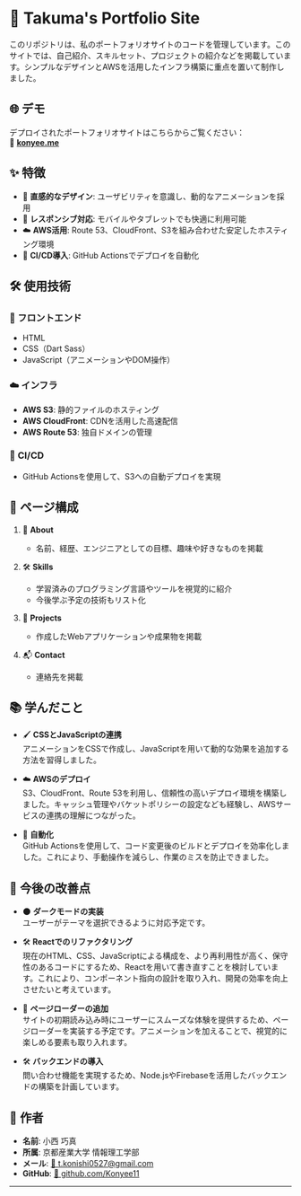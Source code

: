 
# 🌟 **Takuma's Portfolio Site**

このリポジトリは、私のポートフォリオサイトのコードを管理しています。このサイトでは、自己紹介、スキルセット、プロジェクトの紹介などを掲載しています。シンプルなデザインとAWSを活用したインフラ構築に重点を置いて制作しました。



## 🌐 **デモ**

デプロイされたポートフォリオサイトはこちらからご覧ください：  
🔗 **[konyee.me](https://konyee.me)**



## ✨ **特徴**

- 🎨 **直感的なデザイン**: ユーザビリティを意識し、動的なアニメーションを採用  
- 📱 **レスポンシブ対応**: モバイルやタブレットでも快適に利用可能  
- ☁️ **AWS活用**: Route 53、CloudFront、S3を組み合わせた安定したホスティング環境  
- 🤖 **CI/CD導入**: GitHub Actionsでデプロイを自動化


## 🛠️ **使用技術**

### 🔧 **フロントエンド**
- HTML  
- CSS（Dart Sass）  
- JavaScript（アニメーションやDOM操作）

### ☁️ **インフラ**
- **AWS S3**: 静的ファイルのホスティング  
- **AWS CloudFront**: CDNを活用した高速配信  
- **AWS Route 53**: 独自ドメインの管理

### 🚀 **CI/CD**
- GitHub Actionsを使用して、S3への自動デプロイを実現



## 📄 **ページ構成**

1. 📝 **About**  
   - 名前、経歴、エンジニアとしての目標、趣味や好きなものを掲載

2. 🛠️ **Skills**  
   - 学習済みのプログラミング言語やツールを視覚的に紹介  
   - 今後学ぶ予定の技術もリスト化

3. 🌟 **Projects**  
   - 作成したWebアプリケーションや成果物を掲載

4. 📬 **Contact**  
   - 連絡先を掲載



## 📚 **学んだこと**

- 🖌️ **CSSとJavaScriptの連携**  
  アニメーションをCSSで作成し、JavaScriptを用いて動的な効果を追加する方法を習得しました。

- ☁️ **AWSのデプロイ**  
  S3、CloudFront、Route 53を利用し、信頼性の高いデプロイ環境を構築しました。キャッシュ管理やバケットポリシーの設定なども経験し、AWSサービスの連携の理解につながった。

- 🔄 **自動化**  
  GitHub Actionsを使用して、コード変更後のビルドとデプロイを効率化しました。これにより、手動操作を減らし、作業のミスを防止できました。


## 🚀 **今後の改善点**

- 🌑 **ダークモードの実装**  
  ユーザーがテーマを選択できるように対応予定です。

- 🛠️ **Reactでのリファクタリング**  
  現在のHTML、CSS、JavaScriptによる構成を、より再利用性が高く、保守性のあるコードにするため、Reactを用いて書き直すことを検討しています。これにより、コンポーネント指向の設計を取り入れ、開発の効率を向上させたいと考えています。

- 🚦 **ページローダーの追加**  
  サイトの初期読み込み時にユーザーにスムーズな体験を提供するため、ページローダーを実装する予定です。アニメーションを加えることで、視覚的に楽しめる要素も取り入れます。

- 🛠️ **バックエンドの導入**  
  問い合わせ機能を実現するため、Node.jsやFirebaseを活用したバックエンドの構築を計画しています。



## 👤 **作者**

- **名前**: 小西 巧真  
- **所属**: 京都産業大学 情報理工学部  
- **メール**: [📧 t.konishi0527@gmail.com](mailto:t.konishi0527@gmail.com)  
- **GitHub**: [🔗 github.com/Konyee11](https://github.com/Konyee11)  

---
